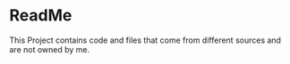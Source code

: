 # ReadMe
This Project contains code and files that come from different sources and are not owned by me.
